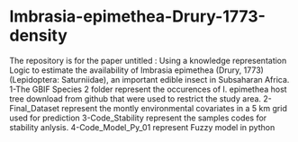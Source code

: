 # Imbrasia-epimethea-Drury-1773-density
The repository is for the paper untitled : Using a knowledge representation Logic to estimate the availability of Imbrasia epimethea (Drury, 1773) (Lepidoptera: Saturniidae), an important edible insect in Subsaharan Africa.
1-The GBIF Species 2 folder represent the occurences of I. epimethea host tree download from github that were used to restrict the study area.
2-Final_Dataset represent the montly environmental covariates in a 5 km grid used for prediction
3-Code_Stability represent the samples codes for stability anlysis.
4-Code_Model_Py_01 represent Fuzzy model in python
